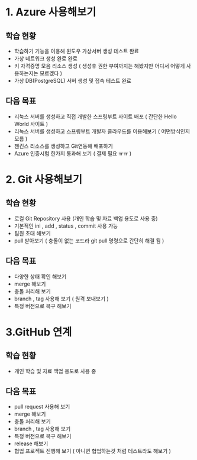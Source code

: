 # 1. Azure 사용해보기
## 학습 현황 
 - 학습하기 기능을 이용해 윈도우 가상서버 생성 테스트 완료
 - 가상 네트워크 생성 완료 완료
 - 키 자격증명 모음 리소스 생성 ( 생성후 권한 부여까지는 해봤지만 어디서 어떻게 사용하는지는 모르겠다 )
 - 가상 DB(PostgreSQL) 서버 생성 및 접속 테스트 완료 

## 다음 목표 
- 리눅스 서버를 생성하고 직접 개발한 스프링부트 사이트 배포 ( 간단한 Hello World 사이트 )
- 리눅스 서버를 생성하고 스프링부트 개발자 클라우드를 이용해보기 ( 어떤방식인지 모름 )
- 젠킨스 리소스를 생성하고 Git연동해 배포하기
- Azure 인증시험 한가지 통과해 보기 ( 결제 필요 ㅠㅠ )



# 2. Git 사용해보기
## 학습 현황  
* 로컬 Git Repository 사용 (개인 학습 및 자료 백업 용도로 사용 중)
* 기본적인 ini , add , status , commit 사용 가능
* 팀원 초대 해보기 
* pull 받아보기 ( 충돌이 없는 코드라 git pull 명령으로 간단히 해결 됨 )

## 다음 목표
- 다양한 상태 확인 해보기
- merge 해보기 
- 충돌 처리해 보기
- branch , tag 사용해 보기 ( 원격 보내보기 )
- 특정 버전으로 복구 해보기

# 3.GitHub 연계
## 학습 현황 
- 개인 학습 및 자료 백업 용도로 사용 중

## 다음 목표
- pull request 사용해 보기 
- merge 해보기 
- 충돌 처리해 보기
- branch , tag 사용해 보기
- 특정 버전으로 복구 해보기
- release 해보기
- 협업 프로젝트 진행해 보기 ( 아니면 협업하는것 처럼 테스트라도 해보기 )